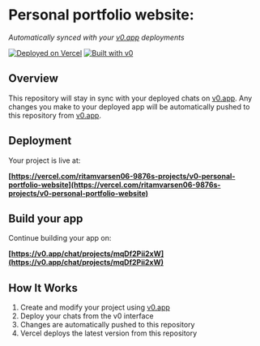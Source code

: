 # Personal portfolio website:

*Automatically synced with your [v0.app](https://v0.app) deployments*

[![Deployed on Vercel](https://img.shields.io/badge/Deployed%20on-Vercel-black?style=for-the-badge&logo=vercel)](https://vercel.com/ritamvarsen06-9876s-projects/v0-personal-portfolio-website)
[![Built with v0](https://img.shields.io/badge/Built%20with-v0.app-black?style=for-the-badge)](https://v0.app/chat/projects/mqDf2Pii2xW)

## Overview

This repository will stay in sync with your deployed chats on [v0.app](https://v0.app).
Any changes you make to your deployed app will be automatically pushed to this repository from [v0.app](https://v0.app).

## Deployment

Your project is live at:

**[https://vercel.com/ritamvarsen06-9876s-projects/v0-personal-portfolio-website](https://vercel.com/ritamvarsen06-9876s-projects/v0-personal-portfolio-website)**

## Build your app

Continue building your app on:

**[https://v0.app/chat/projects/mqDf2Pii2xW](https://v0.app/chat/projects/mqDf2Pii2xW)**

## How It Works

1. Create and modify your project using [v0.app](https://v0.app)
2. Deploy your chats from the v0 interface
3. Changes are automatically pushed to this repository
4. Vercel deploys the latest version from this repository
